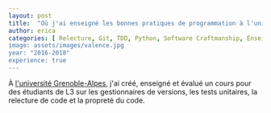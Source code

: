 ```yaml
---
layout: post
title:  "Où j'ai enseigné les bonnes pratiques de programmation à l'université"
author: erica
categories: [ Relecture, Git, TDD, Python, Software Craftmanship, Enseignement, Formalisation d'expérience pratique, Pédagogie, Gestion de groupe]
image: assets/images/valence.jpg
year: "2016-2018"
experience: true
---
```


À <a href="https://www.iut-valence.fr/nos-formations/licences-professionnelles/lp-metiers-de-l-informatique-conception-developpement-et-test-de-logiciels-parcours-codage-d-applications-et-de-systemes-informatiques-repartis-casir--249741.kjsp" target="_blank">l'université Grenoble-Alpes</a>, j'ai créé, enseigné et évalué un cours pour des étudiants de L3 sur les gestionnaires de versions, les tests unitaires, la relecture de code et la propreté du code.
